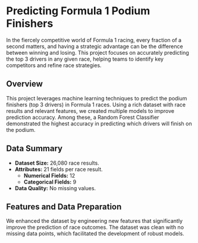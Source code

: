 # Predicting Formula 1 Podium Finishers

In the fiercely competitive world of Formula 1 racing, every fraction of a second matters, and having a strategic advantage can be the difference between winning and losing. This project focuses on accurately predicting the top 3 drivers in any given race, helping teams to identify key competitors and refine race strategies.

## Overview

This project leverages machine learning techniques to predict the podium finishers (top 3 drivers) in Formula 1 races. Using a rich dataset with race results and relevant features, we created multiple models to improve prediction accuracy. Among these, a Random Forest Classifier demonstrated the highest accuracy in predicting which drivers will finish on the podium.

## Data Summary

- **Dataset Size:** 26,080 race results.
- **Attributes:** 21 fields per race result.
  - **Numerical Fields:** 12
  - **Categorical Fields:** 9
- **Data Quality:** No missing values.

## Features and Data Preparation

We enhanced the dataset by engineering new features that significantly improve the prediction of race outcomes. The dataset was clean with no missing data points, which facilitated the development of robust models.
